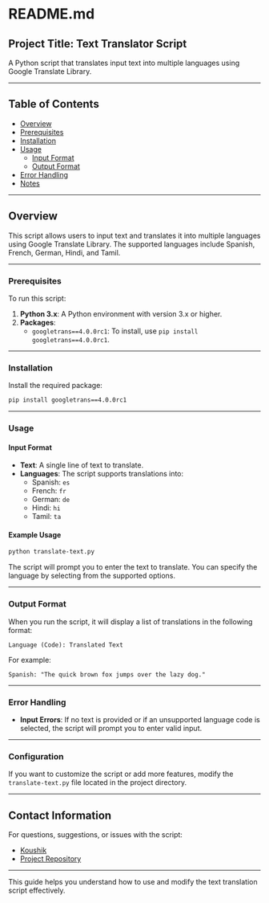 # README.md

## Project Title: Text Translator Script

A Python script that translates input text into multiple languages using Google Translate Library.

---

## Table of Contents
- [Overview](#overview)
- [Prerequisites](#prerequisites)
- [Installation](#installation)
- [Usage](#usage)
  - [Input Format](#input-format)
  - [Output Format](#output-format)
- [Error Handling](#error-handling)
- [Notes](#notes)

---

## Overview

This script allows users to input text and translates it into multiple languages using Google Translate Library. The supported languages include Spanish, French, German, Hindi, and Tamil.

---

### Prerequisites

To run this script:

1. **Python 3.x**: A Python environment with version 3.x or higher.
2. **Packages**:
   - `googletrans==4.0.0rc1`: To install, use `pip install googletrans==4.0.0rc1`.

---

### Installation

Install the required package:

```bash
pip install googletrans==4.0.0rc1
```

---

### Usage

#### Input Format

- **Text**: A single line of text to translate.
- **Languages**: The script supports translations into:
  - Spanish: `es`
  - French: `fr`
  - German: `de`
  - Hindi: `hi`
  - Tamil: `ta`

#### Example Usage

```bash
python translate-text.py
```

The script will prompt you to enter the text to translate. You can specify the language by selecting from the supported options.

---

### Output Format

When you run the script, it will display a list of translations in the following format:

```
Language (Code): Translated Text
```

For example:
```
Spanish: "The quick brown fox jumps over the lazy dog."
```

---

### Error Handling

- **Input Errors**: If no text is provided or if an unsupported language code is selected, the script will prompt you to enter valid input.

---


### Configuration

If you want to customize the script or add more features, modify the `translate-text.py` file located in the project directory.

---

## Contact Information

For questions, suggestions, or issues with the script:

- [Koushik](mailto:skoushik1998@gmail.com)
- [Project Repository](https://github.com/adalkondan/googletranslatemodel5language)

--- 

This guide helps you understand how to use and modify the text translation script effectively.
